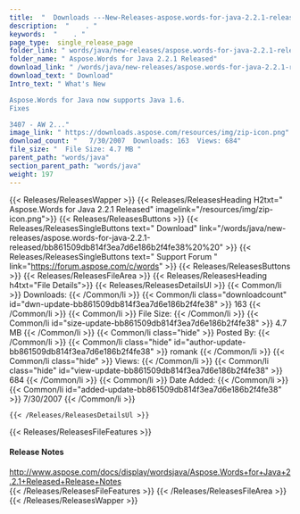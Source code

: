 ```yaml
---
title:  "  Downloads ---New-Releases-aspose.words-for-java-2.2.1-released . " 
description:  "    . " 
keywords:  "    . " 
page_type:  single_release_page
folder_link: " words/java/new-releases/aspose.words-for-java-2.2.1-released/"
folder_name: " Aspose.Words for Java 2.2.1 Released"
download_link: " /words/java/new-releases/aspose.words-for-java-2.2.1-released/bb861509db814f3ea7d6e186b2f4fe38"
download_text: " Download"
Intro_text: " What's New

Aspose.Words for Java now supports Java 1.6.
Fixes

3407 - AW 2..."
image_link: " https://downloads.aspose.com/resources/img/zip-icon.png"
download_count: "   7/30/2007  Downloads: 163  Views: 684"
file_size: "  File Size: 4.7 MB "
parent_path: "words/java"
section_parent_path: "words/java"
weight: 197 
---
```


{{< Releases/ReleasesWapper >}}
  {{< Releases/ReleasesHeading H2txt=" Aspose.Words for Java 2.2.1 Released" imagelink="/resources/img/zip-icon.png">}}
  {{< Releases/ReleasesButtons >}}
    {{< Releases/ReleasesSingleButtons text=" Download" link="/words/java/new-releases/aspose.words-for-java-2.2.1-released/bb861509db814f3ea7d6e186b2f4fe38%20%20" >}}
    {{< Releases/ReleasesSingleButtons text=" Support Forum " link="https://forum.aspose.com/c/words" >}}
  {{< Releases/ReleasesButtons >}}
  {{< Releases/ReleasesFileArea >}}
    {{< Releases/ReleasesHeading h4txt="File Details">}}
    {{< Releases/ReleasesDetailsUl >}}
            {{< Common/li  >}} Downloads: {{< /Common/li >}} 
      {{< Common/li class="downloadcount" id="dwn-update-bb861509db814f3ea7d6e186b2f4fe38" >}} 163 {{< /Common/li >}} 
      {{< Common/li  >}} File Size: {{< /Common/li >}} 
      {{< Common/li id="size-update-bb861509db814f3ea7d6e186b2f4fe38" >}} 4.7 MB {{< /Common/li >}} 
      {{< Common/li  class="hide" >}} Posted By: {{< /Common/li >}} 
      {{< Common/li class="hide" id="author-update-bb861509db814f3ea7d6e186b2f4fe38" >}} romank {{< /Common/li >}} 
      {{< Common/li class="hide"  >}} Views: {{< /Common/li >}} 
      {{< Common/li class="hide" id="view-update-bb861509db814f3ea7d6e186b2f4fe38" >}} 684 {{< /Common/li >}} 
      {{< Common/li  >}} Date Added: {{< /Common/li >}} 
      {{< Common/li id="added-update-bb861509db814f3ea7d6e186b2f4fe38" >}} 7/30/2007 {{< /Common/li >}} 

    {{< /Releases/ReleasesDetailsUl >}}

  {{< Releases/ReleasesFileFeatures >}}
      <h4>Release Notes</h4><div><a href="http://www.aspose.com/docs/display/wordsjava/Aspose.Words+for+Java+2.2.1+Released+Release+Notes">http://www.aspose.com/docs/display/wordsjava/Aspose.Words+for+Java+2.2.1+Released+Release+Notes</a></div>
  {{< /Releases/ReleasesFileFeatures >}}
 {{< /Releases/ReleasesFileArea >}}
{{< /Releases/ReleasesWapper >}}


